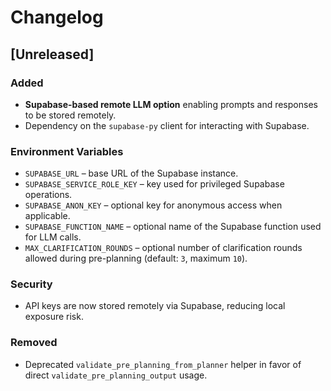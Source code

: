 <!--
File: CHANGELOG.md
Description: Release notes for Agent-S3.
-->

# Changelog

## [Unreleased]
### Added
- **Supabase-based remote LLM option** enabling prompts and responses to be stored remotely.
- Dependency on the `supabase-py` client for interacting with Supabase.

### Environment Variables
- `SUPABASE_URL` – base URL of the Supabase instance.
- `SUPABASE_SERVICE_ROLE_KEY` – key used for privileged Supabase operations.
- `SUPABASE_ANON_KEY` – optional key for anonymous access when applicable.
- `SUPABASE_FUNCTION_NAME` – optional name of the Supabase function used for LLM calls.
- `MAX_CLARIFICATION_ROUNDS` – optional number of clarification rounds allowed during pre-planning (default: `3`, maximum `10`).

### Security
- API keys are now stored remotely via Supabase, reducing local exposure risk.

### Removed
- Deprecated `validate_pre_planning_from_planner` helper in favor of direct
  `validate_pre_planning_output` usage.
